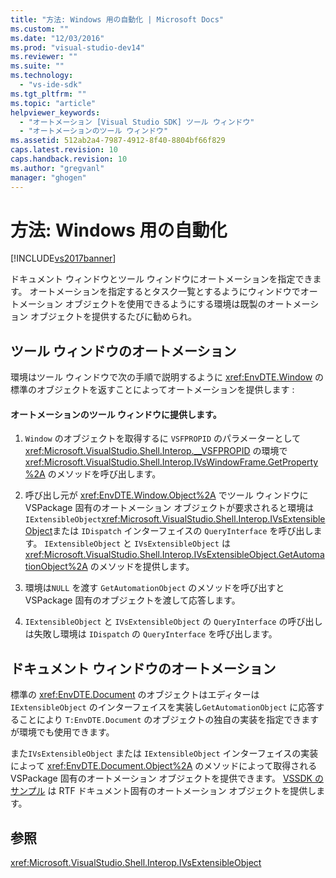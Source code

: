 ```yaml
---
title: "方法: Windows 用の自動化 | Microsoft Docs"
ms.custom: ""
ms.date: "12/03/2016"
ms.prod: "visual-studio-dev14"
ms.reviewer: ""
ms.suite: ""
ms.technology: 
  - "vs-ide-sdk"
ms.tgt_pltfrm: ""
ms.topic: "article"
helpviewer_keywords: 
  - "オートメーション [Visual Studio SDK] ツール ウィンドウ"
  - "オートメーションのツール ウィンドウ"
ms.assetid: 512ab2a4-7987-4912-8f40-8804bf66f829
caps.latest.revision: 10
caps.handback.revision: 10
ms.author: "gregvanl"
manager: "ghogen"
---
```

# 方法: Windows 用の自動化
[!INCLUDE[vs2017banner](../../code-quality/includes/vs2017banner.md)]

ドキュメント ウィンドウとツール ウィンドウにオートメーションを指定できます。  オートメーションを指定するとタスク一覧とするようにウィンドウでオートメーション オブジェクトを使用できるようにする環境は既製のオートメーション オブジェクトを提供するたびに勧められ。  
  
## ツール ウィンドウのオートメーション  
 環境はツール ウィンドウで次の手順で説明するように <xref:EnvDTE.Window> の標準のオブジェクトを返すことによってオートメーションを提供します :  
  
#### オートメーションのツール ウィンドウに提供します。  
  
1.  `Window` のオブジェクトを取得するに `VSFPROPID` のパラメーターとして <xref:Microsoft.VisualStudio.Shell.Interop.__VSFPROPID> の環境で <xref:Microsoft.VisualStudio.Shell.Interop.IVsWindowFrame.GetProperty%2A> のメソッドを呼び出します。  
  
2.  呼び出し元が <xref:EnvDTE.Window.Object%2A> でツール ウィンドウに VSPackage 固有のオートメーション オブジェクトが要求されると環境は `IExtensibleObject`<xref:Microsoft.VisualStudio.Shell.Interop.IVsExtensibleObject>または `IDispatch` インターフェイスの `QueryInterface` を呼び出します。  `IExtensibleObject` と `IVsExtensibleObject` は<xref:Microsoft.VisualStudio.Shell.Interop.IVsExtensibleObject.GetAutomationObject%2A> のメソッドを提供します。  
  
3.  環境は`NULL` を渡す `GetAutomationObject` のメソッドを呼び出すとVSPackage 固有のオブジェクトを渡して応答します。  
  
4.  `IExtensibleObject` と `IVsExtensibleObject` の `QueryInterface` の呼び出しは失敗し環境は `IDispatch` の `QueryInterface` を呼び出します。  
  
## ドキュメント ウィンドウのオートメーション  
 標準の <xref:EnvDTE.Document> のオブジェクトはエディターは `IExtensibleObject` のインターフェイスを実装し`GetAutomationObject` に応答することにより `T:EnvDTE.Document` のオブジェクトの独自の実装を指定できますが環境でも使用できます。  
  
 また`IVsExtensibleObject` または `IExtensibleObject` インターフェイスの実装によって <xref:EnvDTE.Document.Object%2A> のメソッドによって取得される VSPackage 固有のオートメーション オブジェクトを提供できます。  [VSSDK のサンプル](../../misc/vssdk-samples.md) は RTF ドキュメント固有のオートメーション オブジェクトを提供します。  
  
## 参照  
 <xref:Microsoft.VisualStudio.Shell.Interop.IVsExtensibleObject>
